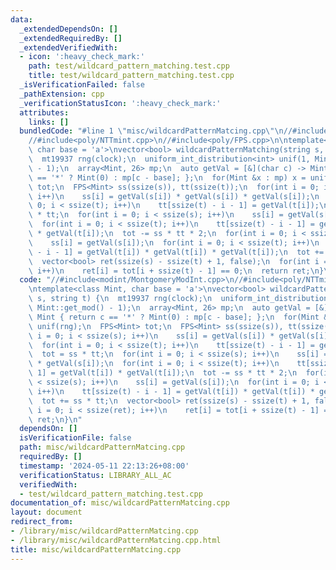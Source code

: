 ```yaml
---
data:
  _extendedDependsOn: []
  _extendedRequiredBy: []
  _extendedVerifiedWith:
  - icon: ':heavy_check_mark:'
    path: test/wildcard_pattern_matching.test.cpp
    title: test/wildcard_pattern_matching.test.cpp
  _isVerificationFailed: false
  _pathExtension: cpp
  _verificationStatusIcon: ':heavy_check_mark:'
  attributes:
    links: []
  bundledCode: "#line 1 \"misc/wildcardPatternMatcing.cpp\"\n//#include<modint/MontgomeryModInt.cpp>\n\
    //#include<poly/NTTmint.cpp>\n//#include<poly/FPS.cpp>\n\ntemplate<class Mint,\
    \ char base = 'a'>\nvector<bool> wildcardPatternMatching(string s, string t) {\n\
    \  mt19937 rng(clock);\n  uniform_int_distribution<int> unif(1, Mint::get_mod()\
    \ - 1);\n  array<Mint, 26> mp;\n  auto getVal = [&](char c) -> Mint { return c\
    \ == '*' ? Mint(0) : mp[c - base]; };\n  for(Mint &x : mp) x = unif(rng);\n  FPS<Mint>\
    \ tot;\n  FPS<Mint> ss(ssize(s)), tt(ssize(t));\n  for(int i = 0; i < ssize(s);\
    \ i++)\n    ss[i] = getVal(s[i]) * getVal(s[i]) * getVal(s[i]);\n  for(int i =\
    \ 0; i < ssize(t); i++)\n    tt[ssize(t) - i - 1] = getVal(t[i]);\n  tot = ss\
    \ * tt;\n  for(int i = 0; i < ssize(s); i++)\n    ss[i] = getVal(s[i]) * getVal(s[i]);\n\
    \  for(int i = 0; i < ssize(t); i++)\n    tt[ssize(t) - i - 1] = getVal(t[i])\
    \ * getVal(t[i]);\n  tot -= ss * tt * 2;\n  for(int i = 0; i < ssize(s); i++)\n\
    \    ss[i] = getVal(s[i]);\n  for(int i = 0; i < ssize(t); i++)\n    tt[ssize(t)\
    \ - i - 1] = getVal(t[i]) * getVal(t[i]) * getVal(t[i]);\n  tot += ss * tt;\n\
    \  vector<bool> ret(ssize(s) - ssize(t) + 1, false);\n  for(int i = 0; i < ssize(ret);\
    \ i++)\n    ret[i] = tot[i + ssize(t) - 1] == 0;\n  return ret;\n}\n"
  code: "//#include<modint/MontgomeryModInt.cpp>\n//#include<poly/NTTmint.cpp>\n//#include<poly/FPS.cpp>\n\
    \ntemplate<class Mint, char base = 'a'>\nvector<bool> wildcardPatternMatching(string\
    \ s, string t) {\n  mt19937 rng(clock);\n  uniform_int_distribution<int> unif(1,\
    \ Mint::get_mod() - 1);\n  array<Mint, 26> mp;\n  auto getVal = [&](char c) ->\
    \ Mint { return c == '*' ? Mint(0) : mp[c - base]; };\n  for(Mint &x : mp) x =\
    \ unif(rng);\n  FPS<Mint> tot;\n  FPS<Mint> ss(ssize(s)), tt(ssize(t));\n  for(int\
    \ i = 0; i < ssize(s); i++)\n    ss[i] = getVal(s[i]) * getVal(s[i]) * getVal(s[i]);\n\
    \  for(int i = 0; i < ssize(t); i++)\n    tt[ssize(t) - i - 1] = getVal(t[i]);\n\
    \  tot = ss * tt;\n  for(int i = 0; i < ssize(s); i++)\n    ss[i] = getVal(s[i])\
    \ * getVal(s[i]);\n  for(int i = 0; i < ssize(t); i++)\n    tt[ssize(t) - i -\
    \ 1] = getVal(t[i]) * getVal(t[i]);\n  tot -= ss * tt * 2;\n  for(int i = 0; i\
    \ < ssize(s); i++)\n    ss[i] = getVal(s[i]);\n  for(int i = 0; i < ssize(t);\
    \ i++)\n    tt[ssize(t) - i - 1] = getVal(t[i]) * getVal(t[i]) * getVal(t[i]);\n\
    \  tot += ss * tt;\n  vector<bool> ret(ssize(s) - ssize(t) + 1, false);\n  for(int\
    \ i = 0; i < ssize(ret); i++)\n    ret[i] = tot[i + ssize(t) - 1] == 0;\n  return\
    \ ret;\n}\n"
  dependsOn: []
  isVerificationFile: false
  path: misc/wildcardPatternMatcing.cpp
  requiredBy: []
  timestamp: '2024-05-11 22:13:26+08:00'
  verificationStatus: LIBRARY_ALL_AC
  verifiedWith:
  - test/wildcard_pattern_matching.test.cpp
documentation_of: misc/wildcardPatternMatcing.cpp
layout: document
redirect_from:
- /library/misc/wildcardPatternMatcing.cpp
- /library/misc/wildcardPatternMatcing.cpp.html
title: misc/wildcardPatternMatcing.cpp
---
```

